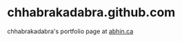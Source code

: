 chhabrakadabra.github.com
=========================

chhabrakadabra's portfolio page at [abhin.ca](abhin.ca)
